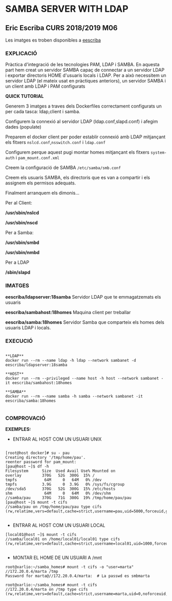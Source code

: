 # SAMBA SERVER WITH LDAP

## Eric Escriba CURS 2018/2019 M06

Les imatges es troben disponibles a [eescriba](https://hub.docker.com/u/eescriba/)


### EXPLICACIÓ

Pràctica d'integració de les tecnologies PAM, LDAP i SAMBA. En aquesta part hem creat un servidor SAMBA capaç de connectar a un servidor LDAP i exportar directoris HOME d'usuaris locals i LDAP.
Per a això necessitem un servidor LDAP (el mateix usat en pràctiques anteriors), un servidor SAMBA i un client amb LDAP i PAM configurats

**QUICK TUTORIAL**

Generem 3 imatges a traves dels Dockerfiles correctament configurats un per cada tasca: ldap,client i samba.

Configurem la connexió al servidor LDAP (ldap.conf,slapd.conf) i afegim dades (populate)

Preparem el docker client per poder establir connexió amb LDAP mitjançant els fitxers `nslcd.conf`,`nsswitch.conf` i `ldap.conf`

Configurem perque aquest pugi montar homes mitjançant els fitxers `system-auth` i `pam_mount.conf.xml`

Creem la configuració de SAMBA `/etc/samba/smb.conf`

Creem els usuaris SAMBA, els directoris que es van a compartir i els assignem els permisos adequats.

Finalment arranquem els dimonis...

Per al Client:

**/usr/sbin/nslcd**

**/usr/sbin/nscd**

Per a Samba:

**/usr/sbin/smbd**

**/usr/sbin/nmbd**

Per a LDAP

**/sbin/slapd** 



### IMATGES


**eescriba/ldapserver:18samba**   Servidor LDAP que te emmagatzemats els usuaris 

**eescriba/sambahost:18homes**   Maquina client per treballar

**eescriba/samba:18homes**  Servidor Samba que comparteix els homes dels usuaris LDAP i locals.


### EXECUCIÓ

```

**LDAP**
docker run --rm --name ldap -h ldap --network sambanet -d eescriba/ldapserver:18samba

**HOST**
docker run --rm --privileged --name host -h host --network sambanet -it eescriba/sambahost:18homes

**SAMBA**
docker run --rm --name samba -h samba --network sambanet -it eescriba/samba:18homes


```

### COMPROVACIÓ

**EXEMPLES:**

- ENTRAR AL HOST COM UN USUARI UNIX

```

[root@host docker]# su - pau
Creating directory '/tmp/home/pau'.
reenter password for pam_mount:
[pau@host ~]$ df -h
Filesystem      Size  Used Avail Use% Mounted on
overlay         370G   52G  300G  15% /
tmpfs            64M     0   64M   0% /dev
tmpfs           3.9G     0  3.9G   0% /sys/fs/cgroup
/dev/sda5       370G   52G  300G  15% /etc/hosts
shm              64M     0   64M   0% /dev/shm
//samba/pau     370G   71G  300G  19% /tmp/home/pau/pau
[pau@host ~]$ mount -t cifs
//samba/pau on /tmp/home/pau/pau type cifs (rw,relatime,vers=default,cache=strict,username=pau,uid=5000,forceuid,gid=100,forcegid,addr=172.20.0.4,file_mode=0755,dir_mode=0755,soft,nounix,serverino,mapposix,rsize=1048576,wsize=1048576,echo_interval=60,actimeo=1)


```

- ENTRAR AL HOST COM UN USUARI LOCAL

```
[local01@host ~]$ mount -t cifs
//samba/local01 on /home/local01/local01 type cifs (rw,relatime,vers=default,cache=strict,username=local01,uid=1000,forceuid,gid=100,forcegid,addr=172.20.0.4,file_mode=0755,dir_mode=0755,soft,nounix,serverino,mapposix,rsize=1048576,wsize=1048576,echo_interval=60,actimeo=1)


```

- MONTAR EL HOME DE UN USUARI A /mnt

```
root@xarlio:~/samba_homes# mount -t cifs -o "user=marta" //172.20.0.4/marta /tmp
Password for marta@//172.20.0.4/marta:  # La passwd es smbmarta 

root@xarlio:~/samba_homes# mount -t cifs
//172.20.0.4/marta on /tmp type cifs (rw,relatime,vers=default,cache=strict,username=marta,uid=0,noforceuid,gid=0,noforcegid,addr=172.20.0.4,file_mode=0755,dir_mode=0755,soft,nounix,serverino,mapposix,rsize=1048576,wsize=1048576,echo_interval=60,actimeo=1,user=marta)


```
